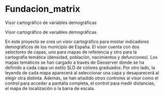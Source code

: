 # Fundacion_matrix

Visor cartográfico de variables demográficas

Visor cartográfico de variables demográficas

En este proyecto se crea un visor cartográfico para mostar indicadores demográficos de los municipio de España. El visor cuenta con dos selectores de capas, uno para mapas de referencia y otro para la cartografía temática (densidad, población, nacimientos y defunciones). Los mapas temáticos se han cargado a través de Geoserver donde se ha definido a cada capa un estilo SLD de colores graduados. Por otro lado, la leyenda de cada mapa aparecerá al seleccionar una capa y desaparecerá al elegir otra distinta. Además, se han añadido otros controles al visor como el control para acceder a pantalla completa, el control para medir distancias, el mapa de localización o la barra de escala.
